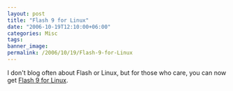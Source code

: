 ```yaml
---
layout: post
title: "Flash 9 for Linux"
date: "2006-10-19T12:10:00+06:00"
categories: Misc 
tags: 
banner_image: 
permalink: /2006/10/19/Flash-9-for-Linux
---
```


I don't blog often about Flash or Linux, but for those who care, you can now get <a href="http://labs.adobe.com/technologies/flashplayer9/">Flash 9 for Linux</a>.